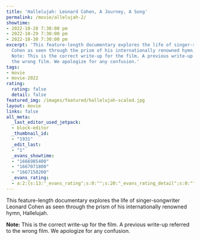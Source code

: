 ```yaml
---
title: 'Hallelujah: Leonard Cohen, A Journey, A Song'
permalink: /movie/allelujah-2/
showtime:
- 2022-10-28 7:30:00 pm
- 2022-10-29 7:30:00 pm
- 2022-10-30 7:30:00 pm
excerpt: 'This feature-length documentary explores the life of singer-songwriter Leonard
  Cohen as seen through the prism of his internationally renowned hymn, Hallelujah.
  Note: This is the correct write-up for the film. A previous write-up referred to
  the wrong film. We apologize for any confusion.'
tags:
- movie
- movie-2022
rating:
  rating: false
  detail: false
featured_img: /images/featured/hallelujah-scaled.jpg
layout: movie
links: false
all_meta:
  _last_editor_used_jetpack:
  - block-editor
  _thumbnail_id:
  - "1931"
  _edit_last:
  - "1"
  _evans_showtime:
  - "1666985400"
  - "1667071800"
  - "1667158200"
  _evans_rating:
  - a:2:{s:13:"_evans_rating";s:0:"";s:20:"_evans_rating_detail";s:0:"";}
---
```


This feature-length documentary explores the life of singer-songwriter Leonard Cohen as seen through the prism of his internationally renowned hymn, Hallelujah.

**Note:** This is the correct write-up for the film. A previous write-up referred to the wrong film. We apologize for any confusion.